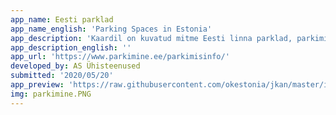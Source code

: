```yaml
---
app_name: Eesti parklad
app_name_english: 'Parking Spaces in Estonia'
app_description: 'Kaardil on kuvatud mitme Eesti linna parklad, parkimismajad ja parkimisautomaadid.'
app_description_english: ''
app_url: 'https://www.parkimine.ee/parkimisinfo/'
developed_by: AS Ühisteenused
submitted: '2020/05/20'
app_preview: 'https://raw.githubusercontent.com/okestonia/jkan/master/img/parkimine.PNG'
img: parkimine.PNG
---
```


